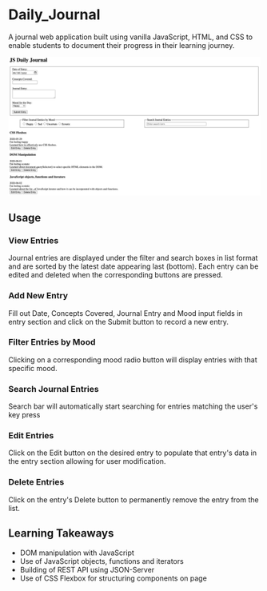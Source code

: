 # Daily_Journal

A journal web application built using vanilla JavaScript, HTML, and CSS to enable students to document their progress in their learning journey.

![Daily Journal](./README-Media/Daily_Journal-Img.png)

## Usage

### View Entries

Journal entries are displayed under the filter and search boxes in list format and are sorted by the latest date appearing last (bottom). Each entry can be edited and deleted when the corresponding buttons are pressed.

### Add New Entry

Fill out Date, Concepts Covered, Journal Entry and Mood input fields in entry section and click on the Submit button to record a new entry.

### Filter Entries by Mood

Clicking on a corresponding mood radio button will display entries with that specific mood.

### Search Journal Entries

Search bar will automatically start searching for entries matching the user's key press

### Edit Entries

Click on the Edit button on the desired entry to populate that entry's data in the entry section allowing for user modification.

### Delete Entries

Click on the entry's Delete button to permanently remove the entry from the list.

## Learning Takeaways

- DOM manipulation with JavaScript
- Use of JavaScript objects, functions and iterators
- Building of REST API using JSON-Server
- Use of CSS Flexbox for structuring components on page
